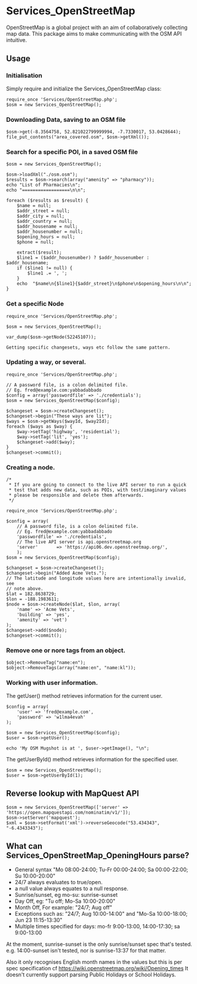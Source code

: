 # Services_OpenStreetMap
OpenStreetMap is a global project with an aim of collaboratively collecting map
data. This package aims to make communicating with the OSM API intuitive.

## Usage

### Initialisation

Simply require and initialize the Services_OpenStreetMap class:

    require_once 'Services/OpenStreetMap.php';
    $osm = new Services_OpenStreetMap();

### Downloading Data, saving to an OSM file

    $osm->get(-8.3564758, 52.821022799999994, -7.7330017, 53.0428644);
    file_put_contents("area_covered.osm", $osm->getXml());


### Search for a specific POI, in a saved OSM file
    $osm = new Services_OpenStreetMap();

    $osm->loadXml("./osm.osm");
    $results = $osm->search(array("amenity" => "pharmacy"));
    echo "List of Pharmacies\n";
    echo "==================\n\n";

    foreach ($results as $result) {
        $name = null;
        $addr_street = null;
        $addr_city = null;
        $addr_country = null;
        $addr_housename = null;
        $addr_housenumber = null;
        $opening_hours = null;
        $phone = null;

        extract($result);
        $line1 = ($addr_housenumber) ? $addr_housenumber : $addr_housename;
        if ($line1 != null) {
            $line1 .= ', ';
        }
        echo  "$name\n{$line1}{$addr_street}\n$phone\n$opening_hours\n\n";
    }

### Get a specific Node
    require_once 'Services/OpenStreetMap.php';

    $osm = new Services_OpenStreetMap();

    var_dump($osm->getNode(52245107));

    Getting specific changesets, ways etc follow the same pattern.


### Updating a way, or several.
    require_once 'Services/OpenStreetMap.php';

    // A password file, is a colon delimited file.
    // Eg. fred@example.com:yabbadabbado
    $config = array('passwordfile' => './credentials');
    $osm = new Services_OpenStreetMap($config);

    $changeset = $osm->createChangeset();
    $changeset->begin("These ways are lit");
    $ways = $osm->getWays($wayId, $way2Id);
    foreach ($ways as $way) {
        $way->setTag('highway', 'residential');
        $way->setTag('lit', 'yes');
        $changeset->add($way);
    }
    $changeset->commit();

### Creating a node.

    /*
     * If you are going to connect to the live API server to run a quick
     * test that adds new data, such as POIs, with test/imaginary values
     * please be responsible and delete them afterwards.
     */

    require_once 'Services/OpenStreetMap.php';

    $config = array(
        // A password file, is a colon delimited file.
        // Eg. fred@example.com:yabbadabbado
        'passwordfile' => './credentials',
        // The live API server is api.openstreetmap.org
        'server'       => 'https://api06.dev.openstreetmap.org/',
        );
    $osm = new Services_OpenStreetMap($config);

    $changeset = $osm->createChangeset();
    $changeset->begin("Added Acme Vets.");
    // The latitude and longitude values here are intentionally invalid, see
    // note above.
    $lat = 182.8638729;
    $lon = -188.1983611;
    $node = $osm->createNode($lat, $lon, array(
        'name' => 'Acme Vets',
        'building' => 'yes',
        'amenity' => 'vet')
    );
    $changeset->add($node);
    $changeset->commit();

### Remove one or nore tags from an object.

    $object->RemoveTag("name:en");
    $object->RemoveTags(array("name:en", "name:kl"));

### Working with user information.

The getUser() method retrieves information for the current user.

    $config = array(
        'user' => 'fred@example.com',
        'password' => 'w1lma4evah'
    );

    $osm = new Services_OpenStreetMap($config);
    $user = $osm->getUser();

    echo 'My OSM Mugshot is at ', $user->getImage(), "\n";

The getUserById() method retrieves information for the specified user.

    $osm = new Services_OpenStreetMap();
    $user = $osm->getUserById(1);

## Reverse lookup with MapQuest API

    $osm = new Services_OpenStreetMap(['server' => 'https://open.mapquestapi.com/nominatim/v1/']);
    $osm->setServer('mapquest');
    $xml = $osm->setFormat('xml')->reverseGeocode("53.434343", "-6.4343343");

## What can Services_OpenStreetMap_OpeningHours parse?

* General syntax "Mo 08:00-24:00; Tu-Fr 00:00-24:00; Sa 00:00-22:00; Su 10:00-20:00"
* 24/7 always evaluates to true/open.
* a null value always equates to a null response.
* Sunrise/sunset, eg mo-su: sunrise-sunset
* Day Off, eg: "Tu off; Mo-Sa 10:00-20:00"
* Month Off, For example: "24/7; Aug off"
* Exceptions such as: "24/7; Aug 10:00-14:00" and "Mo-Sa 10:00-18:00; Jun 23 11:15-13:30"
* Multiple times specified for days: mo-fr 9:00-13:00, 14:00-17:30; sa 9:00-13:00

At the moment, sunrise-sunset is the only sunrise/sunset spec that's tested.
e.g. 14:00-sunset isn't tested, nor is sunrise-13:37 for that matter.

Also it only recognises English month names in the values but this is per spec specification cf https://wiki.openstreetmap.org/wiki/Opening_times
It doesn't currently support parsing Public Holidays or School Holidays.
